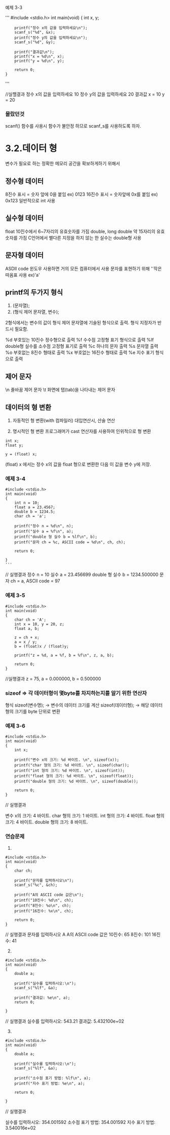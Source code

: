 예제 3-3

'''
	#include <stdio.h>
	int main(void)
	{
		int x, y;

		printf("정수 x의 값을 입력하세요\n");
		scanf_s("%d", &x);
		printf("정수 y의 값을 입력하세요\n");
		scanf_s("%d", &y);

		printf("결과값\n");
		printf("x = %d\n", x);
		printf("y = %d\n", y);

		return 0;
	}
'''

//실핼결과
정수 x의 값을 입력하세요
10
정수 y의 값을 입력하세요
20
결과값
x = 10
y = 20

### 몰랐던것
scanf() 함수를 사용시 함수가 불안정 하므로 scanf_s를 사용하도록 하자.

# 3.2.데이터 형
변수가 필요로 하는 정확한 메모리 공간을 확보하게하기 위해서

## 정수형 데이터
8진수 표시 = 숫자 앞에 0을 붙임 ex) 0123
16진수 표시 = 숫자앞에 0x를 붙임 ex) 0x123
일반적으로 int 사용

## 실수형 데이터
float 10진수에서 6~7자리의 유효숫자를 가짐
double, long double 약 15자리의 유효숫자를 가짐
C언어에서 별다른 지정을 하지 않는 한 실수는 double형 사용

## 문자형 데이터
ASDII code 윈도우 사용하면 거의 모든 컴퓨터에서 사용
문자를 표현하기 위해 ''작은따옴표 사용 ex)'a'

## printf의 두가지 형식
1. (문자열);
2. (형식 제어 문자열, 변수);

2형식에서는 변수의 값이 형식 제어 문자열에 기술된 형식으로 출력.
형식 지정자가 반드시 필요함.

%d  부호있는 10진수 정수형으로 출력
%f  수수점 고정형 표기 형식으로 출력
%lf  double형 실수를 소수점 고정형 표기로 출력
%c  하나의 문자 출력
%s  문자열 출력
%o  부호없는 8진수 형태로 출력
%x  부호없는 16진수 형태로 출력
%e  지수 표기 형식으로 출력

## 제어 문자
\n  줄바꿈 제어 문자
\t  화면에 탭(tab)을 나타내는 제어 문자

## 데이터의 형 변환
1. 자동적인 형 변환(with 컴파일러)
  대입연산시, 산술 연산
  
2. 명시적인 형 변환
  프로그래머가 cast 연산자를 사용하여 인위적으로 형 변환

  ```
  int x;
  float y;

  y = (float) x;
  ```

(float) x 에서는 정수 x의 값을 float 형으로 변환한 다음 이 값을 변수 y에 저장.

### 예제 3-4

```
#include <stdio.h>
int main(void)
{
	int n = 10;
	float a = 23.4567;
	double b = 1234.5;
	char ch = 'a';

	printf("정수 n = %d\n", n);
	printf("실수 a = %f\n", a);
	printf("double 형 실수 b = %lf\n", b);
	printf("문자 ch = %c, ASCII code = %d\n", ch, ch);

	return 0;

}
'''

```
// 실행결과 
정수 n = 10
실수 a = 23.456699
double 형 실수 b = 1234.500000
문자 ch = a, ASCII code = 97

### 예제 3-5

```
#include <stdio.h>
int main(void)
{
	char ch = 'A';
	int x = 10, y = 20, z;
	float a, b;

	z = ch + x;
	a = x / y;
	b = (float)x / (float)y;

	printf("z = %d, a = %f, b = %f\n", z, a, b);

	return 0;
}
```

//실행결과
z = 75, a = 0.000000, b = 0.500000

### sizeof => 각 데이터형이 몇byte를 차지하는지를 알기 위한 연산자

형식
  sizeof(변수명); -> 변수의 데이터 크기를 계산
  sizeof(데이터형); -> 해당 데이터형의 크기를 byte 단위로 변환

### 예제 3-6

```
#include <stdio.h>
int main(void)
{
	int x;

	printf("변수 x의 크기: %d 바이트. \n", sizeof(x));
	printf("char 형의 크기: %d 바이트. \n", sizeof(char));
	printf("int 형의 크기: %d 바이트. \n", sizeof(int));
	printf("float 형의 크기: %d 바이트. \n", sizeof(float));
	printf("double 형의 크기: %d 바이트. \n", sizeof(double));

	return 0;
}
```

// 실행결과

변수 x의 크기: 4 바이트.
char 형의 크기: 1 바이트.
int 형의 크기: 4 바이트.
float 형의 크기: 4 바이트.
double 형의 크기: 8 바이트.

### 연습문제
1.

```
#include <stdio.h>
int main(void)
{
	char ch;

	printf("문자를 입력하시오\n");
	scanf_s("%c", &ch);

	printf("A의 ASCII code 값은\n");
	printf("10진수: %d\n", ch);
	printf("8진수: %o\n", ch);
	printf("16진수: %x\n", ch);

	return 0;
}
```

// 실행결과
문자를 입력하시오
A
A의 ASCII code 값은
10진수: 65
8진수: 101
16진수: 41

2.

```
#include <stdio.h>
int main(void)
{
	double a;

	printf("실수를 입력하시오:\n");
	scanf_s("%lf", &a);

	printf("결과값: %e\n", a);
	return 0;

}
```

// 실행결과
실수를 입력하시오:
543.21
결과값: 5.432100e+02

3.

```
#include <stdio.h>
int main(void)
{
	double a;

	printf("실수를 입력하시오:\n");
	scanf_s("%lf", &a);

	printf("소수점 표기 방법: %lf\n", a);
	printf("지수 표기 방법: %e\n", a);

	return 0;

}
```
// 실행결과

실수를 입력하시오:
354.001592
소수점 표기 방법: 354.001592
지수 표기 방법: 3.540016e+02













  






















